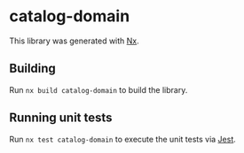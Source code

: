 # catalog-domain

This library was generated with [Nx](https://nx.dev).

## Building

Run `nx build catalog-domain` to build the library.

## Running unit tests

Run `nx test catalog-domain` to execute the unit tests via [Jest](https://jestjs.io).
